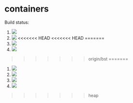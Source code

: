 # containers

Build status:

1. [![](https://github.com/jxviergonzalez/containers/workflows/tests-fibonacci/badge.svg)](https://github.com/jxviergonzalez/containers/actions?query=workflow%3Atests-fibonacci)
1. [![](https://github.com/jxviergonzalez/containers/workflows/tests-range/badge.svg)](https://github.com/jxviergonzalez/containers/actions?query=workflow%3Atests-range)
<<<<<<< HEAD
<<<<<<< HEAD
=======
1. [![](https://github.com/jxviergonzalez/containers/workflows/tests-BST/badge.svg?branch=bst)](https://github.com/jxviergonzalez/containers/actions?query=workflow%3Atests-BST)
1. [![](https://github.com/jxviergonzalez/containers/workflows/tests-BinaryTree/badge.svg?branch=bst)](https://github.com/jxviergonzalez/containers/actions?query=workflow%3Atests-BinaryTree)

>>>>>>> origin/bst
=======
1. [![](https://github.com/jxviergonzalez/containers/workflows/tests-BST/badge.svg)](https://github.com/jxviergonzalez/containers/actions?query=workflow%3Atests-BST)
1. [![](https://github.com/jxviergonzalez/containers/workflows/tests-BinaryTree/badge.svg)](https://github.com/jxviergonzalez/containers/actions?query=workflow%3Atests-BinaryTree)
1. [![](https://github.com/jxviergonzalez/containers/workflows/tests-AVLTree/badge.svg)](https://github.com/jxviergonzalez/containers/actions?query=workflow%3Atests-AVLTree)
1. [![](https://github.com/jxviergonzalez/containers/workflows/tests-heap/badge.svg)](https://github.com/jxviergonzalez/containers/actions?query=workflow%3Atests-Heap)

>>>>>>> heap
